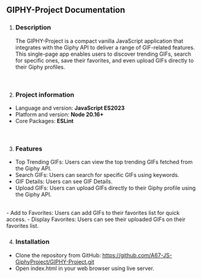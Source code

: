 ## GIPHY-Project Documentation

1. ### Description

   The GIPHY-Project is a compact vanilla JavaScript application that integrates with the Giphy API to deliver a range of GIF-related features. This single-page app enables users to discover trending GIFs, search for specific ones, save their favorites, and even upload GIFs directly to their Giphy profiles.

<br>

2. ### Project information

- Language and version: **JavaScript ES2023**
- Platform and version: **Node 20.16+**
- Core Packages: **ESLint**

<br>

3. ### Features

- Top Trending GIFs: Users can view the top trending GIFs fetched from the Giphy API.
- Search GIFs: Users can search for specific GIFs using keywords.
- GIF Details: Users can see GIF Details.
- Upload GIFs: Users can upload GIFs directly to their Giphy profile using the Giphy API.
<br>
- Add to Favorites: Users can add GIFs to their favorites list for quick access.
- Display Favorites: Users can see their uploaded GIFs on their favorites list.

<br>

4. ### Installation

- Clone the repository from GitHub: https://github.com/A67-JS-GiphyProject/GIPHY-Project.git
- Open index.html in your web browser using live server.